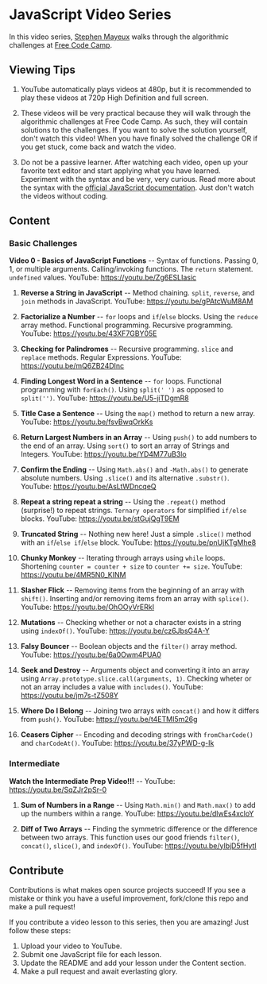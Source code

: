# JavaScript Video Series
In this video series, [Stephen Mayeux](http://stephenmayeux.com) walks through the algorithmic challenges at [Free Code Camp](http://freecodecamp.com).

## Viewing Tips

1. YouTube automatically plays videos at 480p, but it is recommended to play these videos at 720p High Definition and full screen.

2. These videos will be very practical because they will walk through the algorithmic challenges at Free Code Camp. As such, they will contain solutions to the challenges. If you want to solve the solution yourself, don't watch this video! When you have finally solved the challenge OR if you get stuck, come back and watch the video.

3. Do not be a passive learner. After watching each video, open up your favorite text editor and start applying what you have learned. Experiment with the syntax and be very, very curious. Read more about the syntax with the [official JavaScript documentation](https://developer.mozilla.org/en-US/docs/Web/JavaScript). Just don't watch the videos without coding.

## Content

### Basic Challenges

**Video 0 - Basics of JavaScript Functions** -- Syntax of functions. Passing 0, 1, or multiple arguments. Calling/invoking functions. The `return` statement. `undefined` values. YouTube: https://youtu.be/Zg6ESLIasic

1. **Reverse a String in JavaScript** -- Method chaining. `split`, `reverse`, and `join` methods in JavaScript. YouTube: https://youtu.be/gPAtcWuM8AM

2. **Factorialize a Number** -- `for` loops and `if`/`else` blocks. Using the `reduce` array method. Functional programming. Recursive programming. YouTube: https://youtu.be/43XF7GBY05E

3. **Checking for Palindromes** -- Recursive programming. `slice` and `replace` methods. Regular Expressions. YouTube: https://youtu.be/mQ6ZB24DInc

4. **Finding Longest Word in a Sentence** -- `for` loops. Functional programming with `forEach()`. Using `split(' ')` as opposed to `split('')`. YouTube: https://youtu.be/U5-jiTDgmR8

5. **Title Case a Sentence** -- Using the `map()` method to return a new array. YouTube: https://youtu.be/fsvBwqOrkKs

6. **Return Largest Numbers in an Array** -- Using `push()` to add numbers to the end of an array. Using `sort()` to sort an array of Strings and Integers. YouTube: https://youtu.be/YD4M77uB3lo

7. **Confirm the Ending** -- Using `Math.abs()` and `-Math.abs()` to generate absolute numbers. Using `.slice()` and its alternative `.substr()`. YouTube: https://youtu.be/AsLtWDncqeQ

8. **Repeat a string repeat a string** -- Using the `.repeat()` method (surprise!) to repeat strings. `Ternary operators` for simplified `if/else` blocks. YouTube: https://youtu.be/stGujQgT9EM

9. **Truncated String** -- Nothing new here! Just a simple `.slice()` method with an `if`/`else if`/`else` block. YouTube: https://youtu.be/pnUjKTgMhe8

10. **Chunky Monkey** -- Iterating through arrays using `while` loops. Shortening `counter = counter + size` to `counter += size`. YouTube: https://youtu.be/4MR5N0_KINM

11. **Slasher Flick** -- Removing items from the beginning of an array with `shift()`. Inserting and/or removing items from an array with `splice()`. YouTube: https://youtu.be/OhOOyVrERkI

12. **Mutations** -- Checking whether or not a character exists in a string using `indexOf()`. YouTube:
https://youtu.be/cz6JbsG4A-Y

13. **Falsy Bouncer** -- Boolean objects and the `filter()` array method. YouTube: https://youtu.be/6a0Owm4PUA0

14. **Seek and Destroy** -- Arguments object and converting it into an array using `Array.prototype.slice.call(arguments, 1)`. Checking wheter or not an array includes a value with `includes()`. YouTube: https://youtu.be/jm7s-tZ508Y

15. **Where Do I Belong** -- Joining two arrays with `concat()` and how it differs from `push()`. YouTube: https://youtu.be/t4ETMI5m26g

16. **Ceasers Cipher** -- Encoding and decoding strings with `fromCharCode()` and `charCodeAt()`. YouTube: https://youtu.be/37yPWD-g-Ik

### Intermediate

**Watch the Intermediate Prep Video!!!** -- YouTube: https://youtu.be/SqZJr2pSr-0

1. **Sum of Numbers in a Range** -- Using `Math.min()` and `Math.max()` to add up the numbers within a range. YouTube: https://youtu.be/dlwEs4xcloY

2. **Diff of Two Arrays** -- Finding the symmetric difference or the difference between two arrays. This function uses our good friends `filter()`, `concat()`, `slice()`, and `indexOf()`. YouTube: https://youtu.be/ylbjD5fHytI

## Contribute

Contributions is what makes open source projects succeed! If you see a mistake or think you have a useful improvement, fork/clone this repo and make a pull request!

If you contribute a video lesson to this series, then you are amazing! Just follow these steps:

1. Upload your video to YouTube.
2. Submit one JavaScript file for each lesson.
3. Update the README and add your lesson under the Content section.
4. Make a pull request and await everlasting glory.
